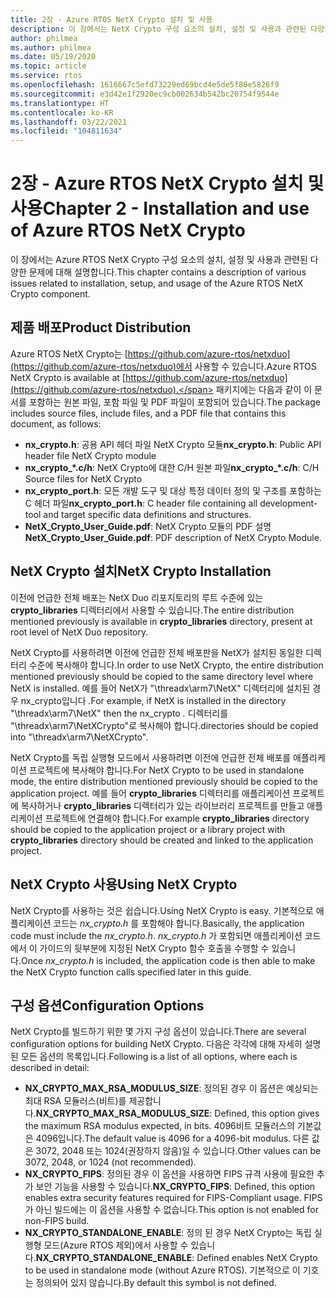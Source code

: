 ```yaml
---
title: 2장 - Azure RTOS NetX Crypto 설치 및 사용
description: 이 장에서는 NetX Crypto 구성 요소의 설치, 설정 및 사용과 관련된 다양한 문제에 대해 설명합니다.
author: philmea
ms.author: philmea
ms.date: 05/19/2020
ms.topic: article
ms.service: rtos
ms.openlocfilehash: 1616667c5efd73229ed69bcd4e5de5f80e5826f9
ms.sourcegitcommit: e3d42e1f2920ec9cb002634b542bc20754f9544e
ms.translationtype: HT
ms.contentlocale: ko-KR
ms.lasthandoff: 03/22/2021
ms.locfileid: "104811634"
---
```

# <a name="chapter-2---installation-and-use-of-azure-rtos-netx-crypto"></a><span data-ttu-id="5e2cb-103">2장 - Azure RTOS NetX Crypto 설치 및 사용</span><span class="sxs-lookup"><span data-stu-id="5e2cb-103">Chapter 2 - Installation and use of Azure RTOS NetX Crypto</span></span>

<span data-ttu-id="5e2cb-104">이 장에서는 Azure RTOS NetX Crypto 구성 요소의 설치, 설정 및 사용과 관련된 다양한 문제에 대해 설명합니다.</span><span class="sxs-lookup"><span data-stu-id="5e2cb-104">This chapter contains a description of various issues related to installation, setup, and usage of the Azure RTOS NetX Crypto component.</span></span>

## <a name="product-distribution"></a><span data-ttu-id="5e2cb-105">제품 배포</span><span class="sxs-lookup"><span data-stu-id="5e2cb-105">Product Distribution</span></span>

<span data-ttu-id="5e2cb-106">Azure RTOS NetX Crypto는 [https://github.com/azure-rtos/netxduo](https://github.com/azure-rtos/netxduo)에서 사용할 수 있습니다.</span><span class="sxs-lookup"><span data-stu-id="5e2cb-106">Azure RTOS NetX Crypto is available at [https://github.com/azure-rtos/netxduo](https://github.com/azure-rtos/netxduo).</span></span> <span data-ttu-id="5e2cb-107">패키지에는 다음과 같이 이 문서를 포함하는 원본 파일, 포함 파일 및 PDF 파일이 포함되어 있습니다.</span><span class="sxs-lookup"><span data-stu-id="5e2cb-107">The package includes source files, include files, and a PDF file that contains this document, as follows:</span></span>

- <span data-ttu-id="5e2cb-108">**nx_crypto.h**: 공용 API 헤더 파일 NetX Crypto 모듈</span><span class="sxs-lookup"><span data-stu-id="5e2cb-108">**nx_crypto.h**: Public API header file NetX Crypto module</span></span>
- <span data-ttu-id="5e2cb-109">**nx_crypto_\*.c/h**: NetX Crypto에 대한 C/H 원본 파일</span><span class="sxs-lookup"><span data-stu-id="5e2cb-109">**nx_crypto_\*.c/h**: C/H Source files for NetX Crypto</span></span>
- <span data-ttu-id="5e2cb-110">**nx_crypto_port.h**: 모든 개발 도구 및 대상 특정 데이터 정의 및 구조를 포함하는 C 헤더 파일</span><span class="sxs-lookup"><span data-stu-id="5e2cb-110">**nx_crypto_port.h**: C header file containing all development-tool and target specific data definitions and structures.</span></span>
- <span data-ttu-id="5e2cb-111">**NetX_Crypto_User_Guide.pdf**: NetX Crypto 모듈의 PDF 설명</span><span class="sxs-lookup"><span data-stu-id="5e2cb-111">**NetX_Crypto_User_Guide.pdf**: PDF description of NetX Crypto Module.</span></span>

## <a name="netx-crypto-installation"></a><span data-ttu-id="5e2cb-112">NetX Crypto 설치</span><span class="sxs-lookup"><span data-stu-id="5e2cb-112">NetX Crypto Installation</span></span>

<span data-ttu-id="5e2cb-113">이전에 언급한 전체 배포는 NetX Duo 리포지토리의 루트 수준에 있는 **crypto_libraries** 디렉터리에서 사용할 수 있습니다.</span><span class="sxs-lookup"><span data-stu-id="5e2cb-113">The entire distribution mentioned previously is available in **crypto_libraries** directory, present at root level of NetX Duo repository.</span></span>

<span data-ttu-id="5e2cb-114">NetX Crypto를 사용하려면 이전에 언급한 전체 배포판을 NetX가 설치된 동일한 디렉터리 수준에 복사해야 합니다.</span><span class="sxs-lookup"><span data-stu-id="5e2cb-114">In order to use NetX Crypto, the entire distribution mentioned previously should be copied to the same directory level where NetX is installed.</span></span> <span data-ttu-id="5e2cb-115">예를 들어 NetX가 "\threadx\arm7\NetX" 디렉터리에 설치된 경우 nx_crypto입니다 *.*</span><span class="sxs-lookup"><span data-stu-id="5e2cb-115">For example, if NetX is installed in the directory "\threadx\arm7\NetX" then the nx_crypto *.*</span></span> <span data-ttu-id="5e2cb-116">디렉터리를 "\threadx\arm7\NetXCrypto"로 복사해야 합니다.</span><span class="sxs-lookup"><span data-stu-id="5e2cb-116">directories should be copied into "\threadx\arm7\NetXCrypto".</span></span>

<span data-ttu-id="5e2cb-117">NetX Crypto를 독립 실행형 모드에서 사용하려면 이전에 언급한 전체 배포를 애플리케이션 프로젝트에 복사해야 합니다.</span><span class="sxs-lookup"><span data-stu-id="5e2cb-117">For NetX Crypto to be used in standalone mode, the entire distribution mentioned previously should be copied to the application project.</span></span> <span data-ttu-id="5e2cb-118">예를 들어 **crypto_libraries** 디렉터리를 애플리케이션 프로젝트에 복사하거나 **crypto_libraries** 디렉터리가 있는 라이브러리 프로젝트를 만들고 애플리케이션 프로젝트에 연결해야 합니다.</span><span class="sxs-lookup"><span data-stu-id="5e2cb-118">For example **crypto_libraries** directory should be copied to the application project or a library project with **crypto_libraries** directory should be created and linked to the application project.</span></span> 

## <a name="using-netx-crypto"></a><span data-ttu-id="5e2cb-119">NetX Crypto 사용</span><span class="sxs-lookup"><span data-stu-id="5e2cb-119">Using NetX Crypto</span></span>

<span data-ttu-id="5e2cb-120">NetX Crypto를 사용하는 것은 쉽습니다.</span><span class="sxs-lookup"><span data-stu-id="5e2cb-120">Using NetX Crypto is easy.</span></span> <span data-ttu-id="5e2cb-121">기본적으로 애플리케이션 코드는 *nx_crypto.h* 를 포함해야 합니다.</span><span class="sxs-lookup"><span data-stu-id="5e2cb-121">Basically, the application code must include the *nx_crypto.h*.</span></span>  <span data-ttu-id="5e2cb-122">*nx_crypto.h* 가 포함되면 애플리케이션 코드에서 이 가이드의 뒷부분에 지정된 NetX Crypto 함수 호출을 수행할 수 있습니다.</span><span class="sxs-lookup"><span data-stu-id="5e2cb-122">Once *nx_crypto.h* is included, the application code is then able to make the NetX Crypto function calls specified later in this guide.</span></span>

## <a name="configuration-options"></a><span data-ttu-id="5e2cb-123">구성 옵션</span><span class="sxs-lookup"><span data-stu-id="5e2cb-123">Configuration Options</span></span>

<span data-ttu-id="5e2cb-124">NetX Crypto를 빌드하기 위한 몇 가지 구성 옵션이 있습니다.</span><span class="sxs-lookup"><span data-stu-id="5e2cb-124">There are several configuration options for building NetX Crypto.</span></span> <span data-ttu-id="5e2cb-125">다음은 각각에 대해 자세히 설명된 모든 옵션의 목록입니다.</span><span class="sxs-lookup"><span data-stu-id="5e2cb-125">Following is a list of all options, where each is described in detail:</span></span>

- <span data-ttu-id="5e2cb-126">**NX_CRYPTO_MAX_RSA_MODULUS_SIZE**: 정의된 경우 이 옵션은 예상되는 최대 RSA 모듈러스(비트)를 제공합니다.</span><span class="sxs-lookup"><span data-stu-id="5e2cb-126">**NX_CRYPTO_MAX_RSA_MODULUS_SIZE**: Defined, this option gives the maximum RSA modulus expected, in bits.</span></span> <span data-ttu-id="5e2cb-127">4096비트 모듈러스의 기본값은 4096입니다.</span><span class="sxs-lookup"><span data-stu-id="5e2cb-127">The default value is 4096 for a 4096-bit modulus.</span></span> <span data-ttu-id="5e2cb-128">다른 값은 3072, 2048 또는 1024(권장하지 않음)일 수 있습니다.</span><span class="sxs-lookup"><span data-stu-id="5e2cb-128">Other values can be 3072, 2048, or 1024 (not recommended).</span></span>
- <span data-ttu-id="5e2cb-129">**NX_CRYPTO_FIPS**: 정의된 경우 이 옵션을 사용하면 FIPS 규격 사용에 필요한 추가 보안 기능을 사용할 수 있습니다.</span><span class="sxs-lookup"><span data-stu-id="5e2cb-129">**NX_CRYPTO_FIPS**: Defined, this option enables extra security features required for FIPS-Compliant usage.</span></span> <span data-ttu-id="5e2cb-130">FIPS가 아닌 빌드에는 이 옵션을 사용할 수 없습니다.</span><span class="sxs-lookup"><span data-stu-id="5e2cb-130">This option is not enabled for non-FIPS build.</span></span>
- <span data-ttu-id="5e2cb-131">**NX_CRYPTO_STANDALONE_ENABLE**: 정의 된 경우 NetX Crypto는 독립 실행형 모드(Azure RTOS 제외)에서 사용할 수 있습니다.</span><span class="sxs-lookup"><span data-stu-id="5e2cb-131">**NX_CRYPTO_STANDALONE_ENABLE**: Defined enables NetX Crypto to be used in standalone mode (without Azure RTOS).</span></span> <span data-ttu-id="5e2cb-132">기본적으로 이 기호는 정의되어 있지 않습니다.</span><span class="sxs-lookup"><span data-stu-id="5e2cb-132">By default this symbol is not defined.</span></span>
